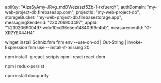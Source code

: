 apiKey: "AIzaSyAmy-JRvg_mdDWezaszf5Zb-1-rxfuerqY",
  authDomain: "my-web-project-db.firebaseapp.com",
  projectId: "my-web-project-db",
  storageBucket: "my-web-project-db.firebasestorage.app",
  messagingSenderId: "230206900497",
  appId: "1:230206900497:web:10cd36e5eb148409f9e4b0",
  measurementId: "G-XR7YEX44H4"

winget install Schniz.fnm
fnm env --use-on-cd | Out-String | Invoke-Expression
fnm use --install-if-missing 20

npm install -g react-scripts
npm i react react-dom

npm i redux-persist

npm install dompurify